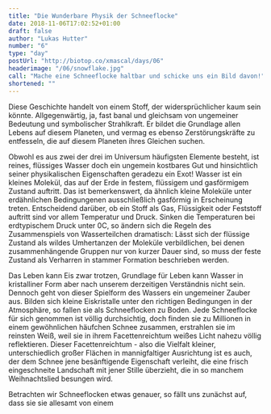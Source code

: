 ```yaml
---
title: "Die Wunderbare Physik der Schneeflocke"
date: 2018-11-06T17:02:52+01:00
draft: false
author: "Lukas Hutter"
number: "6"
type: "day"
postUrl: "http://biotop.co/xmascal/days/06"
headerimage: "/06/snowflake.jpg"
call: "Mache eine Schneeflocke haltbar und schicke uns ein Bild davon!"
shortened: ""
---
```

Diese Geschichte handelt von einem Stoff, der widersprüchlicher kaum sein könnte. Allgegenwärtig, ja, fast banal und gleichsam von ungemeiner Bedeutung und symbolischer Strahlkraft. Er bildet die Grundlage allen Lebens auf diesem Planeten, und vermag es ebenso Zerstörungskräfte zu entfesseln, die auf diesem Planeten ihres Gleichen suchen.

Obwohl es aus zwei der drei im Universum häufigsten Elemente besteht, ist reines, flüssiges Wasser doch ein ungemein kostbares Gut und hinsichtlich seiner physikalischen Eigenschaften geradezu ein Exot! Wasser ist ein kleines Molekül, das auf der Erde in festem, flüssigem und gasförmigem Zustand auftritt. Das ist bemerkenswert, da ähnlich kleine Moleküle unter erdähnlichen Bedingungenen ausschließlich gasförmig in Erscheinung treten. Entscheidend darüber, ob ein Stoff als Gas, Flüssigkeit oder Feststoff auftritt sind vor allem Temperatur und Druck. Sinken die Temperaturen bei erdtypischem Druck unter 0C, so ändern sich die Regeln des Zusammenspiels von Wasserteilchen dramatisch: Lässt sich der flüssige Zustand als wildes Umhertanzen der Moleküle verbildlichen, bei denen zusammenhängende Gruppen nur von kurzer Dauer sind, so muss der feste Zustand als Verharren in stammer Formation beschrieben werden.

Das Leben kann Eis zwar trotzen, Grundlage für Leben kann Wasser in kristalliner Form aber nach unserem derzeitigen Verständnis nicht sein. Dennoch geht von dieser Spielform des Wassers ein ungemeiner Zauber aus. Bilden sich kleine Eiskristalle unter den richtigen Bedingungen in der Atmosphäre, so fallen sie als Schneeflocken zu Boden. Jede Schneeflocke für sich genommen ist völlig durchsichtig, doch finden sie zu Millionen in einem gewöhnlichen häufchen Schnee zusammen, erstrahlen sie im reinsten Weiß, weil sie in ihrem Facettenreichtum weißes Licht nahezu völlig reflektieren. Dieser Facettenreichtum - also die Vielfalt kleiner, unterschiedlich großer Flächen in mannigfaltiger Ausrichtung ist es auch, der dem Schnee jene besänftigende Eigenschaft verleiht, die eine frisch eingeschneite Landschaft mit jener Stille überzieht, die in so manchem Weihnachtslied besungen wird.

Betrachten wir Schneeflocken etwas genauer, so fällt uns zunächst auf, dass sie sie allesamt von einem
